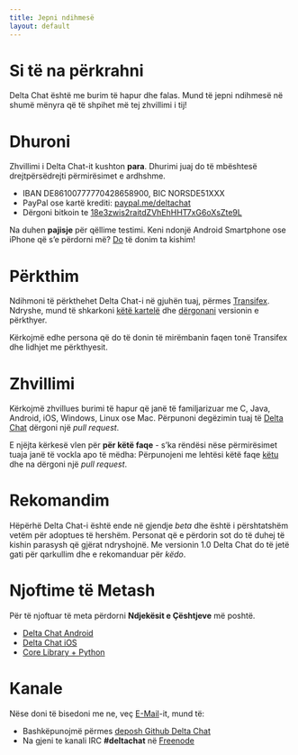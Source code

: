 ```yaml
---
title: Jepni ndihmesë
layout: default
---
```


# Si të na përkrahni

Delta Chat është me burim të hapur dhe falas. Mund të jepni ndihmesë në shumë mënyra që të shpihet më tej zhvillimi i tij!

# Dhuroni

Zhvillimi i Delta Chat-it kushton **para**. Dhurimi juaj do të mbështesë drejtpërsëdrejti përmirësimet e ardhshme.

- IBAN DE86100777770428658900, BIC NORSDE51XXX
- PayPal ose kartë krediti: [paypal.me/deltachat](https://paypal.me/deltachat/20)
- Dërgoni bitkoin te [18e3zwis2raitdZVhEhHHT7xG6oXsZte9L](bitcoin:18e3zwis2raitdZVhEhHHT7xG6oXsZte9L)

Na duhen **pajisje** për qëllime testimi. Keni ndonjë Android Smartphone ose iPhone që s’e përdorni më?
[Do](imprint) të donim ta kishim!

# Përkthim

Ndihmoni të përkthehet Delta Chat-i në gjuhën tuaj, përmes
[Transifex](https://www.transifex.com/delta-chat/delta-chat-android/).
Ndryshe, mund të shkarkoni [këtë kartelë](https://raw.githubusercontent.com/deltachat/deltachat-android/master/MessengerProj/src/main/res/values/strings.xml) dhe [dërgonani](imprint) versionin e përkthyer.

Kërkojmë edhe persona që do të donin të mirëmbanin faqen tonë Transifex dhe lidhjet me përkthyesit.


# Zhvillimi

Kërkojmë zhvillues burimi të hapur që janë të familjarizuar me C, Java, Android, iOS, Windows, Linux ose Mac.
Përpunoni degëzimin tuaj të [Delta Chat](https://github.com/deltachat/) dërgoni një _pull request_.

E njëjta kërkesë vlen për **për këtë faqe** - s’ka rëndësi nëse përmirësimet tuaja janë të vockla apo të mëdha: Përpunojeni me lehtësi këtë faqe [këtu](https://github.com/deltachat/deltachat-pages) dhe na dërgoni një _pull request_.

# Rekomandim

Hëpërhë Delta Chat-i është ende në gjendje _beta_ dhe është i përshtatshëm vetëm për adoptues të hershëm. Personat që e përdorin sot do të duhej të kishin parasysh që gjërat ndryshojnë. Me versionin 1.0 Delta Chat do të jetë gati për qarkullim dhe e rekomanduar për _këdo_.


# Njoftime të Metash

Për të njoftuar të meta përdorni **Ndjekësit e Çështjeve** më poshtë.

- [Delta Chat Android](https://github.com/deltachat/deltachat-android/issues)
- [Delta Chat iOS](https://github.com/deltachat/deltachat-ios/issues)
- [Core Library + Python](https://github.com/deltachat/deltachat-core/issues)


# Kanale

Nëse doni të bisedoni me ne, veç [E-Mail](imprint)-it, mund të:

- Bashkëpunojmë përmes [deposh Github Delta Chat](https://github.com/deltachat/)
- Na gjeni te kanali IRC **#deltachat** në [Freenode](https://webchat.freenode.net?uio=MTE9MjA16a&channels=%23deltachat)

